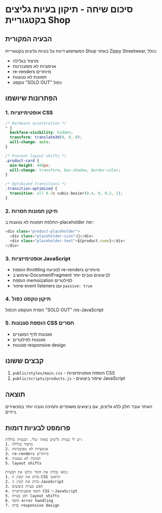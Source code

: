 # סיכום שיחה - תיקון בעיות גליצים בקטגוריית Shop

## הבעיה המקורית
המשתמש דיווח על בעיות גליצים בקטגוריית Shop באתר Zippy Streetwear, כולל:
- מרצוד בגלילה
- אנימציות לא מסונכרנות
- re-renders מיותרים
- תמונות לא נטענות
- טקסט "SOLD OUT" כפול

## הפתרונות שיושמו

### 1. אופטימיזציות CSS
```css
/* Hardware acceleration */
* {
  backface-visibility: hidden;
  transform: translate3d(0, 0, 0);
  will-change: auto;
}

/* Prevent layout shifts */
.product-card {
  min-height: 400px;
  will-change: transform, box-shadow, border-color;
}

/* Optimized transitions */
.transition-optimized {
  transition: all 0.3s cubic-bezier(0.4, 0, 0.2, 1);
}
```

### 2. תיקון תמונות חסרות
החלפת תמונות לא נטענות ב-placeholder יפה:
```javascript
<div class="product-placeholder">
  <div class="placeholder-icon">👕</div>
  <div class="placeholder-text">${product.name}</div>
</div>
```

### 3. אופטימיזציות JavaScript
- הוספת throttling למניעת re-renders מיותרים
- שימוש ב-DocumentFragment לביצועים טובים יותר
- הוספת memoization לפילטרים
- שיפור event listeners עם `passive: true`

### 4. תיקון טקסט כפול
הסרת הטקסט הכפול "SOLD OUT" מה-JavaScript

### 5. הוספת סגנונות CSS חסרים
- סגנונות לדף המוצרים
- סגנונות לפילטרים
- סגנונות responsive design

## קבצים ששונו
1. `public/styles/main.css` - הוספת אופטימיזציות CSS
2. `public/scripts/products.js` - שיפור ביצועים JavaScript

## תוצאה
האתר עובד חלק ללא גליצים, עם ביצועים משופרים ותמיכה טובה יותר במכשירים ניידים.

## פרומפט לבעיות דומות
```
יש לי בעיות גליצים באתר שלי. הבעיות כוללות:
1. מרצוד בגלילה
2. אנימציות לא מסונכרנות  
3. re-renders מיותרים
4. תמונות לא נטענות
5. layout shifts

בואו נבדוק את הקוד ונתקן את הבעיות:
1. בדוק את קובץ ה-CSS הראשי
2. בדוק את קובץ ה-JavaScript
3. חפש בעיות ביצועים
4. הוסף אופטימיזציות CSS ו-JavaScript
5. תקן בעיות layout shifts
6. הוסף error handling
7. בדוק responsive design
``` 
